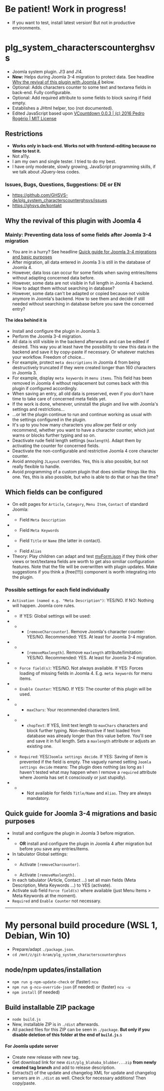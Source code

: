 # Be patient! Work in progress!
- If you want to test, install latest version! But not in productive environments.

# plg_system_characterscounterghsvs
- Joomla system plugin. J!3 and J!4.
- **New:** Helps during Joomla 3-4 migration to protect data. See headline [Why the revival of this plugin with Joomla 4](#why-the-revival-of-this-plugin-with-joomla-4) below.
- Optional: Adds characters counter to some text and textarea fields in back-end. Fully configurable.
- Optional: Add required attribute to some fields to block saving if field empty.
- Establishes a JHtml helper, too (not documented).
- Edited JavaScript based upon [VCountdown 0.0.3 | (c) 2016 Pedro Rogério | MIT License](https://github.com/pinceladasdaweb/VCountdown)

## Restrictions
- **Works only in back-end. Works not with frontend-editing because no time to test it.**
- Not a11y.
- I am my own and single tester. I tried to do my best.
- I have only moderate, slowly growing, JavaScript programming skills, if we talk about JQuery-less codes.

### Issues, Bugs, Questions, Suggestions: DE or EN
- https://github.com/GHSVS-de/plg_system_characterscounterghsvs/issues
- https://ghsvs.de/kontakt

## Why the revival of this plugin with Joomla 4
### Mainly: Preventing data loss of some fields after Joomla 3-4 migration

- You are in a hurry? See headline [Quick guide for Joomla 3-4 migrations and basic purposes](#quick-guide-for-joomla-3-4-migrations-and-basic-purposes)
- After migration, all data entered in Joomla 3 is still in the database of Joomla 4.
- However, data loss can occur for some fields when saving entries/items without adapting concerned data before.
- However, some data are not visible in full length in Joomla 4 backend. How to adapt them without searching in database?
- However, some data can't be adapted or copied because not visible anymore in Joomla's backend. How to see them and decide if still needed without searching in database before you save the concerned entry?

#### The idea behind it is

- Install and configure the plugin in Joomla 3.
- Perform the Joomla 3-4 migration.
- All data is still visible in the backend afterwards and can be edited if desired. This way you at least have the possibility to view this data in the backend and save it by copy-paste if necessary. Or whatever matches your workflow. Freedom of choice...
- For example, protect `meta descriptions` in Joomla 4 from being destructively truncated if they were created longer than 160 characters in Joomla 3.
- For example, display `meta keywords` in `menu items`. This field has been removed in Joomla 4 without replacement but comes back with this plugin if configured accordingly.
- When saving an entry, all old data is preserved, even if you don't have time to take care of concerned meta fields yet.
- If the work is done, whenever, uninstall the plugin and live with Joomla's settings and restrictions...
- ...or let the plugin continue to run and continue working as usual with the settings configured in the plugin.
- It's up to you how many characters you allow per field or only recommend, whether you want to have a character counter, which just warns or blocks further typing and so on.
- Deactivate rude field length settings (`maxlength`). Adapt them by activating the counter for concerned fields.
- Deactivate the non-configurable and restrictive Joomla 4 core character counter.
- Avoid annoying `JLayout` overrides. Yes, this is also possible, but not really flexible to handle.
- Avoid programming of a custom plugin that does similiar things like this one. Yes, this is also possible, but who is able to do that or has the time?

## Which fields can be configured
- On edit pages for `Article`, `Category`, `Menu Item`, `Contact` of standard Joomla:
- - Field <code>Meta Description</code>
- - Field <code>Meta Keywords</code>
- - Field <code>Title</code> or <code>Name</code> (the latter in contact).
- - Field <code>Alias</code>
- Theory: Play children can adapt and test [myForm.json](https://github.com/GHSVS-de/plg_system_characterscounterghsvs/blob/master/src/src/Form/myForm.json) if they think other views or text/textarea fields are worth to get also similiar configuration features. Note that the file will be overwritten with plugin updates. Make suggestions if you think a (free(!!!)) component is worth integrating into the plugin.

### Possible settings for each field individually
- <code>Activation (named e.g. "Meta Description")</code>: YES/NO. If NO: Nothing will happen. Joomla core rules.
- - If YES: Global settings will be used:
- - - `[removeCharcounter]`. Remove Joomla's character counter: YES/NO. Recommended: YES. At least for Joomla 3-4 migration.
- - - `[removeMaxlength]`. Remove `maxlength` attribute/limitation: YES/NO. Recommended: YES. At least for Joomla 3-4 migration.
- - `Force field(s)`: YES/NO. Not always available. If YES: Forces loading of missing fields in Joomla 4. E.g. `meta keywords` for menu items.
- - `Enable Counter`: YES/NO. If YES: The counter of this plugin will be used.
- - - <code>maxChars</code>: Your recommended characters limit.
- - - <code>chopText</code>: If YES, limit text length to <code>maxChars</code> characters and block further typing. Non-destructive if text loaded from database was already longer than this value before. You'll see and save it in full length. Sets a <code>maxlength</code> attribute or adjusts an existing one.
- - <code>Required</code>: YES/`Joomla settings decide`. If YES: Saving of item is prevented if the field is empty. The vaguely named setting `Joomla settings decide` means: The plugin does nothing (as long as I haven't tested what may happen when I remove a `required` attribute where Joomla has set it consciously or just stupidly).
- - - Not available for fields `Title/Name` and `Alias`. They are always mandatory.

## Quick guide for Joomla 3-4 migrations and basic purposes
- Install and configure the plugin in Joomla 3 before migration.
- - **OR** install and configure the plugin in Joomla 4 after migration but before you save any entries/items.
- In tabulator Global settings:
- - Activate `[removeCharcounter]`.
- - Activate `[removeMaxlength]`.
- In each tabulator (Article, Contact ...) set all main fields (Meta Description, Meta Keywords ...) to YES (activate).
- Activate sub field `Force field(s)` where available (just Menu Items > Meta Keywords at the moment).
- `Required` and `Enable Counter` not necessary.

-----------------------------------------------------

# My personal build procedure (WSL 1, Debian, Win 10)
- Prepare/adapt `./package.json`.
- `cd /mnt/z/git-kram/plg_system_characterscounterghsvs`

## node/npm updates/installation
- `npm run g-npm-update-check` or (faster) `ncu`
- `npm run g-ncu-override-json` (if needed) or (faster) `ncu -u`
- `npm install` (if needed)

## Build installable ZIP package
- `node build.js`
- New, installable ZIP is in `./dist` afterwards.
- All packed files for this ZIP can be seen in `./package`. **But only if you disable deletion of this folder at the end of `build.js`**.s

#### For Joomla update server
- Create new release with new tag.
- Get download link for new `dist/plg_blahaba_blubber...zip` **from newly created tag branch** and add to release description.
- Extracts(!) of the update and changelog XML for update and changelog servers are in `./dist` as well. Check for necessary additions! Then copy/paste.

